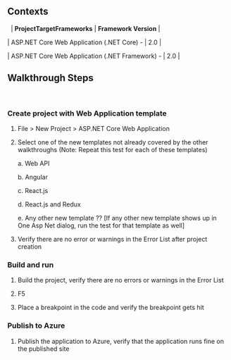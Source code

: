 ## Contexts
 
| **ProjectTargetFrameworks** | **Framework Version** |

| ASP.NET Core Web Application (.NET Core) - | 2.0 |

| ASP.NET Core Web Application (.NET Framework) - | 2.0 |
 
## Walkthrough Steps
 
### Create project with Web Application template

1. File > New Project > ASP.NET Core Web Application

2. Select one of the new templates not already covered by the other walkthroughs (Note: Repeat this test for each of these templates)
 
    a. Web API
    
    b. Angular
    
    c. React.js
    
    d. React.js and Redux
    
    e. Any other new template ?? [If any other new template shows up in One Asp Net dialog, run the test for that template as well]
    
3. Verify there are no error or warnings in the Error List after project creation

### Build and run
  
1. Build the project, verify there are no errors or warnings in the Error List

2. F5

3. Place a breakpoint in the code and verify the breakpoint gets hit

### Publish to Azure

1. Publish the application to Azure, verify that the application runs fine on the published site




